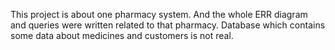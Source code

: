 This project is about one pharmacy system. And the whole ERR diagram and queries were written related to that pharmacy. 
Database which contains some data about medicines and customers is not real.
